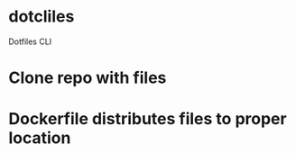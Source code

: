 # dotcliles
Dotfiles CLI

# Clone repo with files
# Dockerfile distributes files to proper location
